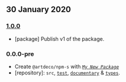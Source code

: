 ## 30 January 2020

### [1.0.0](https://github.com/artdecocode/npm-s/compare/v0.0.0-pre...v1.0.0)

- [package] Publish v1 of the package.

### 0.0.0-pre

- Create `@artdeco/npm-s` with _[`My New Package`](https://MNPJS.org)_
- [repository]: `src`, [`test`](https://contexttesting.com), [`documentary`](https://readme.page) & [`types`](https://typedef.page).